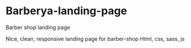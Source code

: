 # Barberya-landing-page
Barber shop landing page

Nice, clean, responsive landing page for barber-shop
Html, css, sass, js

